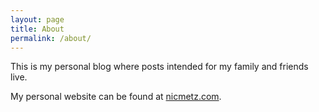 ```yaml
---
layout: page
title: About
permalink: /about/
---
```


This is my personal blog where posts intended for my family and friends live.

My personal website can be found at [nicmetz.com](http://www.nicmetz.com/).
